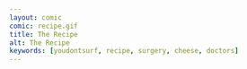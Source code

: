 ```yaml
---
layout: comic
comic: recipe.gif
title: The Recipe
alt: The Recipe
keywords: [youdontsurf, recipe, surgery, cheese, doctors]
---
```

